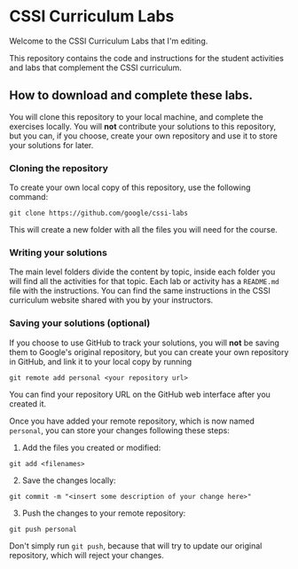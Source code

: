 # CSSI Curriculum Labs

Welcome to the CSSI Curriculum Labs that I'm editing.

This repository contains the code and instructions for the student activities
and labs that complement the CSSI curriculum.

## How to download and complete these labs.

You will clone this repository to your local machine, and complete the exercises
locally. You will **not** contribute your solutions to this repository, but
you can, if you choose, create your own repository and use it to store your
solutions for later.

### Cloning the repository

To create your own local copy of this repository, use the following command:

``` shell
git clone https://github.com/google/cssi-labs
```

This will create a new folder with all the files you will need for the course.

### Writing your solutions

The main level folders divide the content by topic, inside each folder you
will find all the activities for that topic. Each lab or activity has a
`README.md` file with the instructions. You can find the same instructions in
the CSSI curriculum website shared with you by your instructors.

### Saving your solutions (optional)

If you choose to use GitHub to track your solutions, you will **not** be saving
them to Google's original repository, but you can create your own repository in
GitHub, and link it to your local copy by running

```
git remote add personal <your repository url>
```

You can find your repository URL on the GitHub web interface after you created
it.

Once you have added your remote repository, which is now named `personal`, you
can store your changes following these steps:

1. Add the files you created or modified:
```shell
git add <filenames>
```
2. Save the changes locally:
```shell
git commit -m "<insert some description of your change here>"
```
3. Push the changes to your remote repository:
```shell
git push personal
```

Don't simply run `git push`, because that will try to update our original
repository, which will reject your changes.
